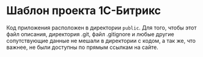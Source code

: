 Шаблон проекта 1С-Битрикс
=========================

Код приложения расположен в директории `public`. Для того, чтобы этот файл
описания, директория .git, файл .gitignore и любые другие сопутствующие данные
не мешали в директории с кодом, а так же, что важнее, не были доступны по прямым
ссылкам на сайте.
